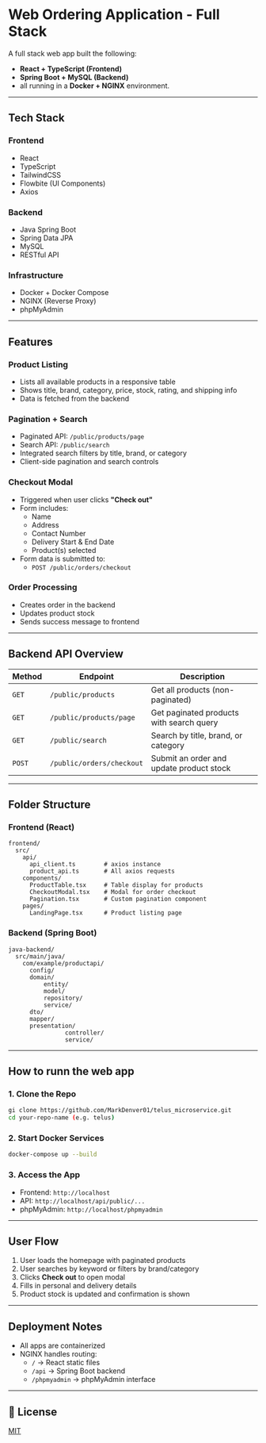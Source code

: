 # Web Ordering Application - Full Stack 

A full stack web app built the following:
- **React + TypeScript (Frontend)**
- **Spring Boot + MySQL (Backend)**
- all running in a **Docker + NGINX** environment.

---

## Tech Stack

### Frontend

- React
- TypeScript
- TailwindCSS
- Flowbite (UI Components)
- Axios

### Backend

- Java Spring Boot
- Spring Data JPA
- MySQL
- RESTful API

### Infrastructure

- Docker + Docker Compose
- NGINX (Reverse Proxy)
- phpMyAdmin

---

## Features

### Product Listing

- Lists all available products in a responsive table
- Shows title, brand, category, price, stock, rating, and shipping info
- Data is fetched from the backend

### Pagination + Search

- Paginated API: `/public/products/page`
- Search API: `/public/search`
- Integrated search filters by title, brand, or category
- Client-side pagination and search controls

### Checkout Modal

- Triggered when user clicks **"Check out"**
- Form includes:
  - Name
  - Address
  - Contact Number
  - Delivery Start & End Date
  - Product(s) selected
- Form data is submitted to:
  - `POST /public/orders/checkout`

### Order Processing

- Creates order in the backend
- Updates product stock
- Sends success message to frontend

---

## Backend API Overview

| Method | Endpoint                  | Description                              |
| ------ | ------------------------- | ---------------------------------------- |
| `GET`  | `/public/products`        | Get all products (non-paginated)         |
| `GET`  | `/public/products/page`   | Get paginated products with search query |
| `GET`  | `/public/search`          | Search by title, brand, or category      |
| `POST` | `/public/orders/checkout` | Submit an order and update product stock |

---

## Folder Structure

### Frontend (React)

```
frontend/
  src/
    api/
      api_client.ts        # axios instance
      product_api.ts       # All axios requests
    components/
      ProductTable.tsx     # Table display for products
      CheckoutModal.tsx    # Modal for order checkout
      Pagination.tsx       # Custom pagination component
    pages/
      LandingPage.tsx      # Product listing page
```

### Backend (Spring Boot)

```
java-backend/
  src/main/java/
    com/example/productapi/
      config/
      domain/
          entity/
          model/
          repository/
          service/
      dto/
      mapper/
      presentation/
                controller/
                service/
```

---

## How to runn the web app

### 1. Clone the Repo

```bash
gi clone https://github.com/MarkDenver01/telus_microservice.git
cd your-repo-name (e.g. telus)
```

### 2. Start Docker Services

```bash
docker-compose up --build
```

### 3. Access the App

- Frontend: `http://localhost`
- API: `http://localhost/api/public/...`
- phpMyAdmin: `http://localhost/phpmyadmin`

---

## User Flow

1. User loads the homepage with paginated products
2. User searches by keyword or filters by brand/category
3. Clicks **Check out** to open modal
4. Fills in personal and delivery details
5. Product stock is updated and confirmation is shown

---

## Deployment Notes

- All apps are containerized
- NGINX handles routing:
  - `/` → React static files
  - `/api` → Spring Boot backend
  - `/phpmyadmin` → phpMyAdmin interface

---

## 📄 License

[MIT](LICENSE)

